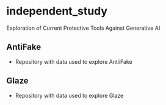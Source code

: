 # independent_study
Exploration of Current Protective Tools Against Generative AI

## AntiFake
- Repository with data used to explore AntiiFake

## Glaze
- Repository with data used to explore Glaze
